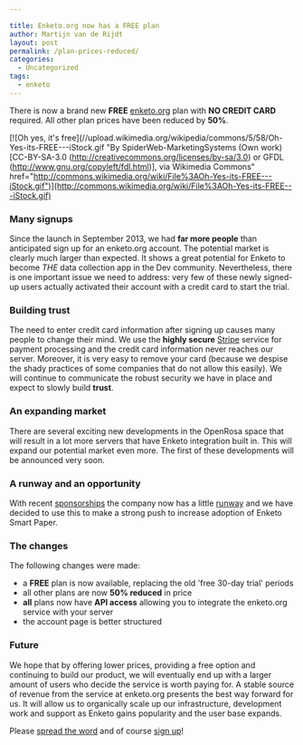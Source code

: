 ```yaml
---

title: Enketo.org now has a FREE plan
author: Martijn van de Rijdt
layout: post
permalink: /plan-prices-reduced/
categories:
  - Uncategorized
tags:
  - enketo
---
```


There is now a brand new **FREE** [enketo.org](https://enketo.org) plan with **NO CREDIT CARD** required. All other plan prices have been reduced by **50%**.

[![Oh yes, it's free](//upload.wikimedia.org/wikipedia/commons/5/58/Oh-Yes-its-FREE---iStock.gif "By SpiderWeb-MarketingSystems (Own work) [CC-BY-SA-3.0 (http://creativecommons.org/licenses/by-sa/3.0) or GFDL (http://www.gnu.org/copyleft/fdl.html)], via Wikimedia Commons" href="http://commons.wikimedia.org/wiki/File%3AOh-Yes-its-FREE---iStock.gif")](http://commons.wikimedia.org/wiki/File%3AOh-Yes-its-FREE---iStock.gif)

### Many signups
Since the launch in September 2013, we had **far more people** than anticipated sign up for an enketo.org account. The potential market is clearly much larger than expected. It shows a great potential for Enketo to become *THE* data collection app in the Dev community. Nevertheless, there is one important issue we need to address: very few of these newly signed-up users actually activated their account with a credit card to start the trial.

### Building trust
The need to enter credit card information after signing up causes many people to change their mind. We use the **highly secure** [Stripe](https://stripe.com/) service for payment processing and the credit card information never reaches our server. Moreover, it is very easy to remove your card (because we despise the shady practices of some companies that do not allow  this easily). We will continue to communicate the robust security we have in place and expect to slowly build **trust**.

### An expanding market
There are several exciting new developments in the OpenRosa space that will result in a lot more servers that have Enketo integration built in. This will expand our potential market even more. The first of these developments will be announced very soon.

### A runway and an opportunity
With recent [sponsorships](/sponsorships-2013/) the company now has a little [runway](http://www.startupdefinition.com/runway) and we have decided to use this to make a strong push to increase adoption of Enketo Smart Paper. 

### The changes
The following changes were made:

* a **FREE** plan is now available, replacing the old 'free 30-day trial' periods
* all other plans are now **50% reduced** in price
* **all** plans now have **API access** allowing you to integrate the enketo.org service with your server
* the account page is better structured

### Future
We hope that by offering lower prices, providing a free option and continuing to build our product, we will eventually end up with a larger amount of users who decide the service is worth paying for. A stable source of revenue from the service at enketo.org presents the best way forward for us. It will allow us to organically scale up our infrastructure, development work and support as Enketo gains popularity and the user base expands.  

Please [spread the word](https://twitter.com/enketo/statuses/431514630230257664) and of course [sign up](https://accounts.enke.to)!
